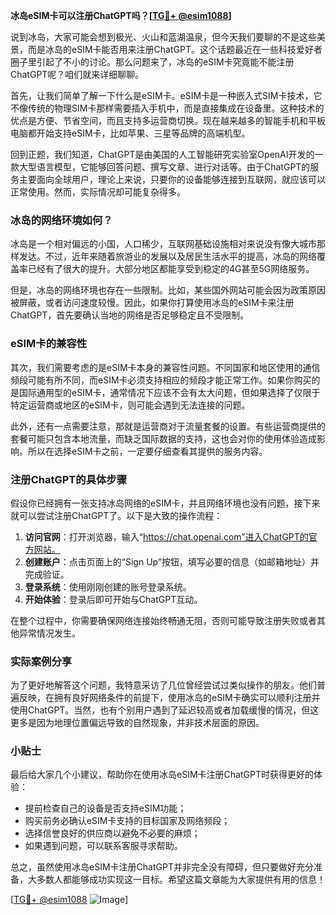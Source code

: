 **冰岛eSIM卡可以注册ChatGPT吗？[[TG💪+ @esim1088](https://t.me/s/esim1088)]**

说到冰岛，大家可能会想到极光、火山和蓝湖温泉，但今天我们要聊的不是这些美景，而是冰岛的eSIM卡能否用来注册ChatGPT。这个话题最近在一些科技爱好者圈子里引起了不小的讨论。那么问题来了，冰岛的eSIM卡究竟能不能注册ChatGPT呢？咱们就来详细聊聊。

首先，让我们简单了解一下什么是eSIM卡。eSIM卡是一种嵌入式SIM卡技术，它不像传统的物理SIM卡那样需要插入手机中，而是直接集成在设备里。这种技术的优点是方便、节省空间，而且支持多运营商切换。现在越来越多的智能手机和平板电脑都开始支持eSIM卡，比如苹果、三星等品牌的高端机型。

回到正题，我们知道，ChatGPT是由美国的人工智能研究实验室OpenAI开发的一款大型语言模型，它能够回答问题、撰写文章、进行对话等。由于ChatGPT的服务主要面向全球用户，理论上来说，只要你的设备能够连接到互联网，就应该可以正常使用。然而，实际情况却可能复杂得多。

### 冰岛的网络环境如何？

冰岛是一个相对偏远的小国，人口稀少，互联网基础设施相对来说没有像大城市那样发达。不过，近年来随着旅游业的发展以及居民生活水平的提高，冰岛的网络覆盖率已经有了很大的提升。大部分地区都能享受到稳定的4G甚至5G网络服务。

但是，冰岛的网络环境也存在一些限制。比如，某些国外网站可能会因为政策原因被屏蔽，或者访问速度较慢。因此，如果你打算使用冰岛的eSIM卡来注册ChatGPT，首先要确认当地的网络是否足够稳定且不受限制。

### eSIM卡的兼容性

其次，我们需要考虑的是eSIM卡本身的兼容性问题。不同国家和地区使用的通信频段可能有所不同，而eSIM卡必须支持相应的频段才能正常工作。如果你购买的是国际通用型的eSIM卡，通常情况下应该不会有太大问题，但如果选择了仅限于特定运营商或地区的eSIM卡，则可能会遇到无法连接的问题。

此外，还有一点需要注意，那就是运营商对于流量套餐的设置。有些运营商提供的套餐可能只包含本地流量，而缺乏国际数据的支持，这也会对你的使用体验造成影响。所以在选择eSIM卡之前，一定要仔细查看其提供的服务内容。

### 注册ChatGPT的具体步骤

假设你已经拥有一张支持冰岛网络的eSIM卡，并且网络环境也没有问题，接下来就可以尝试注册ChatGPT了。以下是大致的操作流程：

1. **访问官网**：打开浏览器，输入“https://chat.openai.com”进入ChatGPT的官方网站。
2. **创建账户**：点击页面上的“Sign Up”按钮，填写必要的信息（如邮箱地址）并完成验证。
3. **登录系统**：使用刚刚创建的账号登录系统。
4. **开始体验**：登录后即可开始与ChatGPT互动。

在整个过程中，你需要确保网络连接始终畅通无阻，否则可能导致注册失败或者其他异常情况发生。

### 实际案例分享

为了更好地解答这个问题，我特意采访了几位曾经尝试过类似操作的朋友。他们普遍反映，在拥有良好网络条件的前提下，使用冰岛的eSIM卡确实可以顺利注册并使用ChatGPT。当然，也有个别用户遇到了延迟较高或者加载缓慢的情况，但这更多是因为地理位置偏远导致的自然现象，并非技术层面的原因。

### 小贴士

最后给大家几个小建议，帮助你在使用冰岛eSIM卡注册ChatGPT时获得更好的体验：
- 提前检查自己的设备是否支持eSIM功能；
- 购买前务必确认eSIM卡支持的目标国家及网络频段；
- 选择信誉良好的供应商以避免不必要的麻烦；
- 如果遇到问题，可以联系客服寻求帮助。

总之，虽然使用冰岛eSIM卡注册ChatGPT并非完全没有障碍，但只要做好充分准备，大多数人都能够成功实现这一目标。希望这篇文章能为大家提供有用的信息！

[[TG💪+ @esim1088](https://t.me/s/esim1088) ![Image](https://i.postimg.cc/4NQfJmqS/Snipaste-2025-05-13-00-14-12.png)]